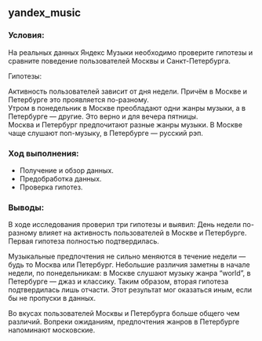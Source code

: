 ## yandex_music

### Условия:
На реальных данных Яндекс Музыки необходимо проверите гипотезы и сравните поведение пользователей Москвы и Санкт-Петербурга.

Гипотезы:  

Активность пользователей зависит от дня недели. Причём в Москве и Петербурге это проявляется по-разному.  
Утром в понедельник в Москве преобладают одни жанры музыки, а в Петербурге — другие. Это верно и для вечера пятницы.  
Москва и Петербург предпочитают разные жанры музыки. В Москве чаще слушают поп-музыку, в Петербурге — русский рэп.

### Ход выполнения:
- Получение и обзор данных.
- Предобработка данных.
- Проверка гипотез.

### Выводы:
В ходе исследования проверил три гипотезы и выявил:
День недели по-разному влияет на активность пользователей в Москве и Петербурге.
Первая гипотеза полностью подтвердилась.

Музыкальные предпочтения не сильно меняются в течение недели — будь то Москва или Петербург. Небольшие различия заметны в начале недели, по понедельникам:
в Москве слушают музыку жанра “world”,
в Петербурге — джаз и классику.
Таким образом, вторая гипотеза подтвердилась лишь отчасти. Этот результат мог оказаться иным, если бы не пропуски в данных.

Во вкусах пользователей Москвы и Петербурга больше общего чем различий. Вопреки ожиданиям, предпочтения жанров в Петербурге напоминают московские.
